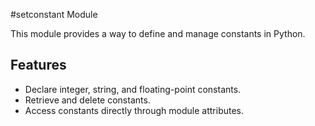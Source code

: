 #setconstant Module

This module provides a way to define and manage constants in Python. 

## Features
- Declare integer, string, and floating-point constants.
- Retrieve and delete constants.
- Access constants directly through module attributes.

